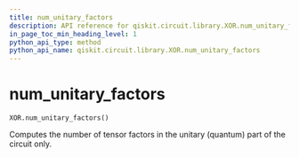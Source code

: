 ```yaml
---
title: num_unitary_factors
description: API reference for qiskit.circuit.library.XOR.num_unitary_factors
in_page_toc_min_heading_level: 1
python_api_type: method
python_api_name: qiskit.circuit.library.XOR.num_unitary_factors
---
```


# num\_unitary\_factors

<span id="qiskit.circuit.library.XOR.num_unitary_factors" />

`XOR.num_unitary_factors()`

Computes the number of tensor factors in the unitary (quantum) part of the circuit only.

